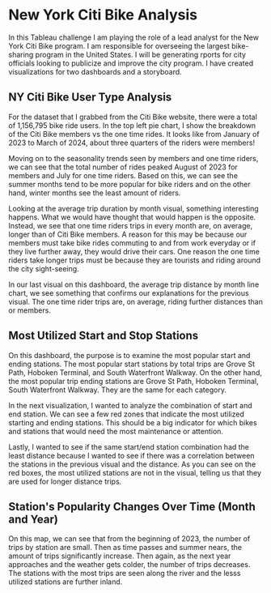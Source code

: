 # New York Citi Bike Analysis
In this Tableau challenge I am playing the role of a lead analyst for the New York Citi Bike program. I am responsible for overseeing the largest bike-sharing program in the United States. I will be generating rports for city officials looking to publicize and improve the city program. I have created visualizations for two dashboards and a storyboard.

## NY Citi Bike User Type Analysis
For the dataset that I grabbed from the Citi Bike website, there were a total of 1,156,795 bike ride users. In the top left pie chart, I show the breakdown of the Citi Bike members vs the one time rides. It looks like from January of 2023 to March of 2024, about three quarters of the riders were members!

Moving on to the seasonality trends seen by members and one time riders, we can see that the total number of rides peaked August of 2023 for members and July for one time riders. Based on this, we can see the summer months tend to be more popular for bike riders and on the other hand, winter months see the least amount of riders.

Looking at the average trip duration by month visual, something interesting happens. What we would have thought that would happen is the opposite. Instead, we see that one time riders trips in every month are, on average, longer than of Citi Bike members. A reason for this may be because our members must take bike rides commuting to and from work everyday or if they live further away, they would drive their cars. One reason the one time riders take longer trips must be because they are tourists and riding around the city sight-seeing.

In our last visual on this dashboard, the average trip distance by month line chart, we see something that confirms our explanations for the previous visual. The one time rider trips are, on average, riding further distances than or members.

## Most Utilized Start and Stop Stations
On this dashboard, the purpose is to examine the most popular start and ending stations. The most popular start stations by total trips are Grove St Path, Hoboken Terminal, and South Waterfront Walkway. On the other hand, the most popular trip ending stations are Grove St Path, Hoboken Terminal, South Waterfront Walkway. They are the same for each category.

In the next visualization, I wanted to analyze the combination of start and end station. We can see a few red zones that indicate the most utilized starting and ending stations. This should be a big indicator for which bikes and stations that would need the most maintenance or attention.

Lastly, I wanted to see if the same start/end station combination had the least distance because I wanted to see if there was a correlation between the stations in the previous visual and the distance. As you can see on the red boxes, the most utilized stations are not in the visual, telling us that they are used for longer distance trips.

## Station's Popularity Changes Over Time (Month and Year)
On this map, we can see that from the beginning of 2023, the number of trips by station are small. Then as time passes and summer nears, the amount of trips significantly increase. Then again, as the next year approaches and the weather gets colder, the number of trips decreases. The stations with the most trips are seen along the river and the lesss utilized stations are further inland.
